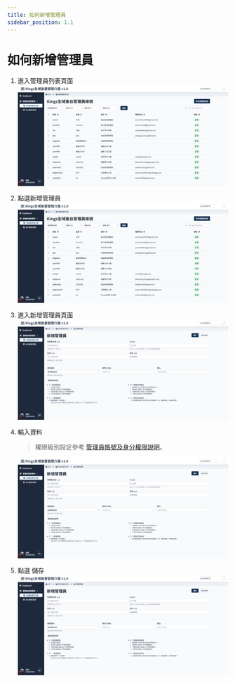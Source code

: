 ```yaml
---
title: 如何新增管理員
sidebar_position: 1.1
---
```


# 如何新增管理員

<!-- TODO 圖檔標示 -->

1. 進入管理員列表頁面
   ![新增管理員](img/add-admin-01.png)

2. 點選新增管理員
   ![新增管理員](img/add-admin-02.png)

3. 進入新增管理員頁面
   ![新增管理員](img/add-admin-03.png)

4. 輸入資料

    > 權限級別設定參考 [管理員帳號及身分權限說明](./administer-rules.md)。

    ![新增管理員](img/add-admin-04.png)

5. 點選 儲存
   ![新增管理員](img/add-admin-05.png)
